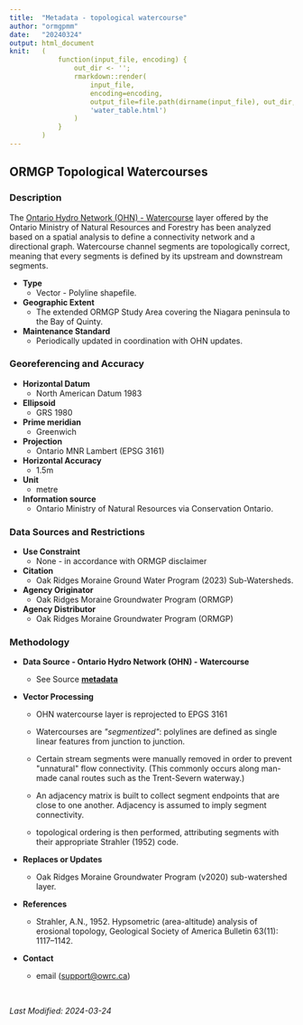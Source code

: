 ```yaml
---
title:  "Metadata - topological watercourse"
author: "ormgpmm"
date:   "20240324"
output: html_document
knit:   (
            function(input_file, encoding) {
                out_dir <- '';
                rmarkdown::render(
                    input_file,
                    encoding=encoding,
                    output_file=file.path(dirname(input_file), out_dir,
                    'water_table.html')
                )
            }
        )
---
```


## ORMGP Topological Watercourses

### Description 

The [Ontario Hydro Network (OHN) - Watercourse](https://geohub.lio.gov.on.ca/datasets/mnrf::ontario-hydro-network-ohn-watercourse/about) layer offered by the Ontario Ministry of Natural Resources and Forestry has been analyzed based on a spatial analysis to define a connectivity network and a directional graph. Watercourse channel segments are topologically correct, meaning that every segments is defined by its upstream and downstream segments. 


* **Type**
    + Vector - Polyline shapefile.
* **Geographic Extent**
    + The extended ORMGP Study Area covering the Niagara peninsula to the Bay of Quinty.
* **Maintenance Standard**
    + Periodically updated in coordination with OHN updates.

### Georeferencing and Accuracy

* **Horizontal Datum**
    + North American Datum 1983
* **Ellipsoid**
    + GRS 1980
* **Prime meridian**
    + Greenwich
* **Projection**
    + Ontario MNR Lambert (EPSG 3161)
* **Horizontal Accuracy**
    + 1.5m
* **Unit**
    + metre
* **Information source**
    + Ontario Ministry of Natural Resources via Conservation Ontario.


### Data Sources and Restrictions

* **Use Constraint**
    + None - in accordance with ORMGP disclaimer
* **Citation**
    + Oak Ridges Moraine Ground Water Program (2023) Sub-Watersheds.
* **Agency Originator**
    + Oak Ridges Moraine Groundwater Program (ORMGP)
* **Agency Distributor**
    + Oak Ridges Moraine Groundwater Program (ORMGP)


### Methodology

* **Data Source - Ontario Hydro Network (OHN) - Watercourse**
    + See Source [**metadata**](https://www.arcgis.com/sharing/rest/content/items/a222f2996e7c454f9e8d028aa05995d3/info/metadata/metadata.xml?format=default&output=html) 
    
* **Vector Processing**
    + OHN watercourse layer is reprojected to EPGS 3161

    + Watercourses are *"segmentized"*: polylines are defined as single linear features from junction to junction.

    + Certain stream segments were manually removed in order to prevent "unnatural" flow connectivity. (This commonly occurs along man-made canal routes such as the Trent-Severn waterway.)

    + An adjacency matrix is built to collect segment endpoints that are close to one another. Adjacency is assumed to imply segment connectivity.

    + topological ordering is then performed, attributing segments with their appropriate Strahler (1952) code.


* **Replaces or Updates**
    + Oak Ridges Moraine Groundwater Program (v2020) sub-watershed layer.

* **References**
    + Strahler, A.N., 1952. Hypsometric (area-altitude) analysis of erosional topology, Geological Society of America Bulletin 63(11): 1117–1142.

* **Contact**
    + email (support@owrc.ca)



<br>

*Last Modified: 2024-03-24*
